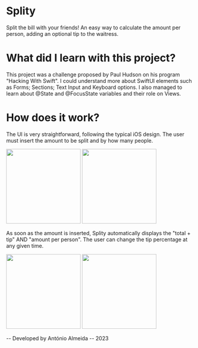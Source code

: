 # Splity
Split the bill with your friends! 
An easy way to calculate the amount per person, adding an optional tip to the waitress.

# What did I learn with this project?
This project was a challenge proposed by Paul Hudson on his program "Hacking With Swift".
I could understand more about SwiftUI elements such as Forms; Sections; Text Input and Keyboard options. I also managed to learn about @State and @FocusState variables and their role on Views.

# How does it work?
The UI is very straightforward, following the typical iOS design.
The user must insert the amount to be split and by how many people.

<img src="https://user-images.githubusercontent.com/123912438/230910529-57be0255-69b4-4cd8-993d-93247faea742.png" width="200" /> <img src="https://user-images.githubusercontent.com/123912438/230910608-19b4a517-7c13-4bda-997c-f9cd1051627a.png" width="200" />

As soon as the amount is inserted, Splity automatically displays the "total + tip" AND "amount per person". The user can change the tip percentage at any given time.

<img src="https://user-images.githubusercontent.com/123912438/230910648-5092f5f9-beb2-4126-be56-53316458cfc9.png" width="200" /> <img src="https://user-images.githubusercontent.com/123912438/230910679-8a1473b4-2e93-4850-99bc-45a1cf82c9ac.png" width="200" />

-- Developed by António Almeida -- 2023
